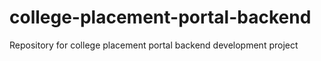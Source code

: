 # college-placement-portal-backend

Repository for college placement portal backend development project 
